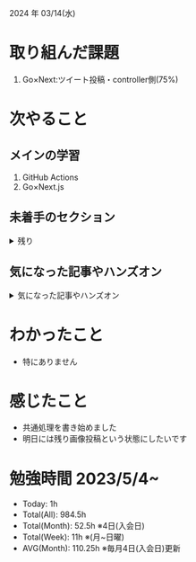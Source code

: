
2024 年 03/14(水)

# 取り組んだ課題
1. Go×Next:ツイート投稿・controller側(75%)
 
# 次やること

## メインの学習

1. GitHub Actions
2. Go×Next.js

## 未着手のセクション

<details>

<summary>残り</summary>

### インフラ側
* 継続的インテグレーション
* Terraform

</details>

## 気になった記事やハンズオン

<details>

<summary>気になった記事やハンズオン</summary>

### Go
1. [古典学派的テストとGoで考える持続可能なアーキテクチャ入門](https://zenn.dev/jy8752/books/73769005e6afa9/viewer/chapter1)
2. [クリーンアーキテクチャ](https://nuits.jp/entry/easiest-clean-architecture-2019-09)
3. [Goにおけるメモリ管理の可視化](https://zenn.dev/kazu1029/articles/38ab3d99ef0de3)
4. [変数とメモリの関係](https://9cguide.appspot.com/15-02.html)
5. [Goで学ぶポインタとアドレス](https://qiita.com/Sekky0905/items/447efa04a95e3fec217f)

### TS
1. [TypeChallenge](https://github.com/type-challenges/type-challenges/tree/main/questions/00004-easy-pick)

### 低レイヤ

1. [Putting the “You” in CPU](https://cpu.land/)

</details>

# わかったこと

* 特にありません

# 感じたこと

* 共通処理を書き始めました
* 明日には残り画像投稿という状態にしたいです

# 勉強時間 2023/5/4~

* Today: 1h
* Total(All): 984.5h　
* Total(Month): 52.5h ※4日(入会日)
* Total(Week): 11h ※(月~日曜)
* AVG(Month): 110.25h ※毎月4日(入会日)更新
